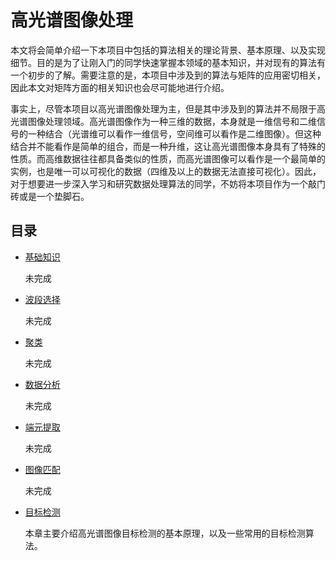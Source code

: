 # 高光谱图像处理

本文将会简单介绍一下本项目中包括的算法相关的理论背景、基本原理、以及实现细节。目的是为了让刚入门的同学快速掌握本领域的基本知识，并对现有的算法有一个初步的了解。需要注意的是，本项目中涉及到的算法与矩阵的应用密切相关，因此本文对矩阵方面的相关知识也会尽可能地进行介绍。

事实上，尽管本项目以高光谱图像处理为主，但是其中涉及到的算法并不局限于高光谱图像处理领域。高光谱图像作为一种三维的数据，本身就是一维信号和二维信号的一种结合（光谱维可以看作一维信号，空间维可以看作是二维图像）。但这种结合并不能看作是简单的组合，而是一种升维，这让高光谱图像本身具有了特殊的性质。而高维数据往往都具备类似的性质，而高光谱图像可以看作是一个最简单的实例，也是唯一可以可视化的数据（四维及以上的数据无法直接可视化）。因此，对于想要进一步深入学习和研究数据处理算法的同学，不妨将本项目作为一个敲门砖或是一个垫脚石。

## 目录

-   [基础知识](md/Basic.md)

    未完成

-   [波段选择](md/BandSelection.md)

    未完成

-   [聚类](md/Clustering.md)

    未完成

-   [数据分析](md/DataAnalysis.md)

    未完成

-   [端元提取](md/EndmemberExtraction.md)

    未完成

-   [图像匹配](md/ImageRegistration.md)

    未完成

-   [目标检测](md/TargetDetection.md)

    本章主要介绍高光谱图像目标检测的基本原理，以及一些常用的目标检测算法。

